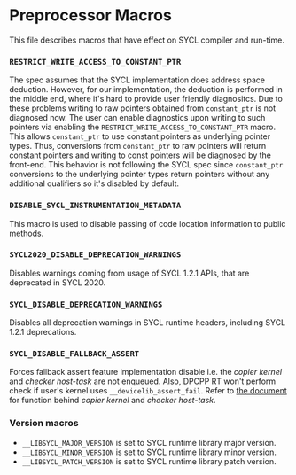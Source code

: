 # Preprocessor Macros 

This file describes macros that have effect on SYCL compiler and run-time.

### `RESTRICT_WRITE_ACCESS_TO_CONSTANT_PTR`

The spec assumes that the SYCL implementation does address space deduction.
However, for our implementation, the deduction is performed in the middle end,
where it's hard to provide user friendly diagnositcs.
Due to these problems writing to raw pointers obtained from `constant_ptr` is
not diagnosed now.
The user can enable diagnostics upon writing to such pointers via enabling the
`RESTRICT_WRITE_ACCESS_TO_CONSTANT_PTR` macro.
This allows `constant_ptr` to use constant pointers as underlying
pointer types. Thus, conversions from `constant_ptr` to raw pointers will return
constant pointers and writing to const pointers will be diagnosed by the
front-end.
This behavior is not following the SYCL spec since `constant_ptr` conversions to
the underlying pointer types return pointers without any additional qualifiers
so it's disabled by default.

### `DISABLE_SYCL_INSTRUMENTATION_METADATA`

This macro is used to disable passing of code location information to public
methods.

### `SYCL2020_DISABLE_DEPRECATION_WARNINGS`

Disables warnings coming from usage of SYCL 1.2.1 APIs, that are deprecated in
SYCL 2020.

### `SYCL_DISABLE_DEPRECATION_WARNINGS`

Disables all deprecation warnings in SYCL runtime headers, including SYCL 1.2.1 deprecations.

### `SYCL_DISABLE_FALLBACK_ASSERT`

Forces fallback assert feature implementation disable i.e. the *copier kernel*
and *checker host-task* are not enqueued. Also, DPCPP RT won't perform check if
user's kernel uses `__devicelib_assert_fail`. Refer to [the document](Assert.md)
for function behind *copier kernel* and *checker host-task*.

### Version macros

- `__LIBSYCL_MAJOR_VERSION` is set to SYCL runtime library major version.
- `__LIBSYCL_MINOR_VERSION` is set to SYCL runtime library minor version.
- `__LIBSYCL_PATCH_VERSION` is set to SYCL runtime library patch version.
